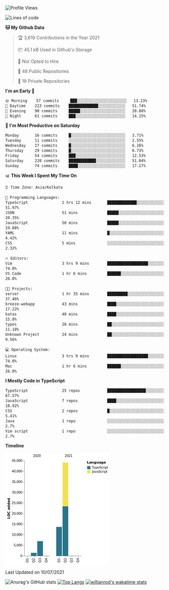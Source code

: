 <!--START_SECTION:waka-->
![Profile Views](http://img.shields.io/badge/Profile%20Views-1-blue)

![Lines of code](https://img.shields.io/badge/From%20Hello%20World%20I%27ve%20Written-66336%20lines%20of%20code-blue)

**🐱 My Github Data** 

> 🏆 3,619 Contributions in the Year 2021
 > 
> 📦 45.1 kB Used in Github's Storage 
 > 
> 🚫 Not Opted to Hire
 > 
> 📜 48 Public Repositories 
 > 
> 🔑 19 Private Repositories  
 > 
**I'm an Early 🐤** 

```text
🌞 Morning    57 commits     ███░░░░░░░░░░░░░░░░░░░░░░   13.23% 
🌆 Daytime    223 commits    █████████████░░░░░░░░░░░░   51.74% 
🌃 Evening    90 commits     █████░░░░░░░░░░░░░░░░░░░░   20.88% 
🌙 Night      61 commits     ███░░░░░░░░░░░░░░░░░░░░░░   14.15%

```
📅 **I'm Most Productive on Saturday** 

```text
Monday       16 commits     █░░░░░░░░░░░░░░░░░░░░░░░░   3.71% 
Tuesday      11 commits     ░░░░░░░░░░░░░░░░░░░░░░░░░   2.55% 
Wednesday    27 commits     █░░░░░░░░░░░░░░░░░░░░░░░░   6.26% 
Thursday     29 commits     █░░░░░░░░░░░░░░░░░░░░░░░░   6.73% 
Friday       54 commits     ███░░░░░░░░░░░░░░░░░░░░░░   12.53% 
Saturday     220 commits    ████████████░░░░░░░░░░░░░   51.04% 
Sunday       74 commits     ████░░░░░░░░░░░░░░░░░░░░░   17.17%

```


📊 **This Week I Spent My Time On** 

```text
⌚︎ Time Zone: Asia/Kolkata

💬 Programming Languages: 
TypeScript               2 hrs 12 mins       █████████████░░░░░░░░░░░░   51.97% 
JSON                     51 mins             █████░░░░░░░░░░░░░░░░░░░░   20.35% 
JavaScript               50 mins             █████░░░░░░░░░░░░░░░░░░░░   19.88% 
YAML                     11 mins             █░░░░░░░░░░░░░░░░░░░░░░░░   4.42% 
CSS                      5 mins              ░░░░░░░░░░░░░░░░░░░░░░░░░   2.32%

🔥 Editors: 
Vim                      3 hrs 9 mins        ██████████████████░░░░░░░   74.0% 
VS Code                  1 hr 6 mins         ██████░░░░░░░░░░░░░░░░░░░   26.0%

🐱‍💻 Projects: 
server                   1 hr 35 mins        █████████░░░░░░░░░░░░░░░░   37.46% 
breeze-webapp            43 mins             ████░░░░░░░░░░░░░░░░░░░░░   17.22% 
katas                    40 mins             ████░░░░░░░░░░░░░░░░░░░░░   15.8% 
types                    28 mins             ██░░░░░░░░░░░░░░░░░░░░░░░   11.18% 
Unknown Project          24 mins             ██░░░░░░░░░░░░░░░░░░░░░░░   9.56%

💻 Operating System: 
Linux                    3 hrs 9 mins        ██████████████████░░░░░░░   74.0% 
Mac                      1 hr 6 mins         ██████░░░░░░░░░░░░░░░░░░░   26.0%

```

**I Mostly Code in TypeScript** 

```text
TypeScript               25 repos            █████████████████░░░░░░░░   67.57% 
JavaScript               7 repos             ████░░░░░░░░░░░░░░░░░░░░░   18.92% 
CSS                      2 repos             █░░░░░░░░░░░░░░░░░░░░░░░░   5.41% 
Java                     1 repo              ░░░░░░░░░░░░░░░░░░░░░░░░░   2.7% 
Vim script               1 repo              ░░░░░░░░░░░░░░░░░░░░░░░░░   2.7%

```


**Timeline**

![Chart not found](https://raw.githubusercontent.com/wise-introvert/wise-introvert/master/charts/bar_graph.png) 


 Last Updated on 10/07/2021
<!--END_SECTION:waka-->
![Anurag's GitHub stats](https://github-readme-stats.vercel.app/api?username=wise-introvert&count_private=true&show_icons=true)
[![Top Langs](https://github-readme-stats.vercel.app/api/top-langs/?username=wise-introvert&langs_count=10)](https://github.com/anuraghazra/github-readme-stats)
[![willianrod's wakatime stats](https://github-readme-stats.vercel.app/api/wakatime?username=wiseintrovert)](https://github.com/anuraghazra/github-readme-stats)
